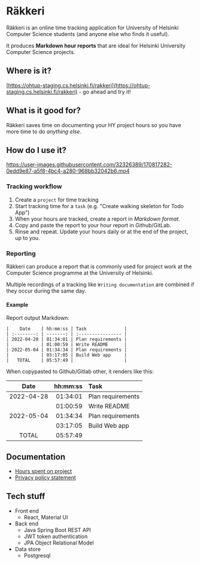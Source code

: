 # Räkkeri

Räkkeri is an online time tracking application for University of Helsinki Computer Science students (and anyone else who finds it useful).

It produces **Markdown hour reports** that are ideal for Helsinki University Computer Science projects.


## Where is it?

[https://ohtup-staging.cs.helsinki.fi/rakkeri](https://ohtup-staging.cs.helsinki.fi/rakkeri) - go ahead and try it!

## What is it good for?

Räkkeri saves time on documenting your HY project hours so you have more time to do _anything else_.

## How do I use it?

https://user-images.githubusercontent.com/32326389/170817282-0edd9e87-a5f8-4bc4-a280-968bb32042b6.mp4

### Tracking workflow

1. Create a `project` for time tracking
2. Start tracking time for a `task` (e.g. "Create walking skeleton for Todo App")
3. When your hours are tracked, create a report in _Markdown format_.
4. Copy and paste the report to your hour report in Github/GitLab.
5. Rinse and repeat. Update your hours daily or at the end of the project, up to you.

### Reporting

Räkkeri can produce a report that is commonly used for project work at the Computer Science programme at the University of Helsinki.

Multiple recordings of a tracking like `Writing documentation` are combined if they occur during the same day.

#### Example

Report output Markdown:

```
|    Date    | hh:mm:ss | Task              |
| :--------: | -------: | :---------------- |
| 2022-04-28 | 01:34:01 | Plan requirements |
|            | 01:00:59 | Write README      |
| 2022-05-04 | 01:34:34 | Plan requirements |
|            | 03:17:05 | Build Web app     |
|   TOTAL    | 05:57:49 |                   |
```

When copypasted to Github/Gitlab other, it renders like this:

|    Date    | hh:mm:ss | Task              |
| :--------: | -------: | :---------------- |
| 2022-04-28 | 01:34:01 | Plan requirements |
|            | 01:00:59 | Write README      |
| 2022-05-04 | 01:34:34 | Plan requirements |
|            | 03:17:05 | Build Web app     |
|   TOTAL    | 05:57:49 |                   |

## Documentation

- [Hours spent on project](https://github.com/hajame/rakkeri/blob/main/docs/working_hours.md)
- [Privacy policy statement](https://github.com/hajame/rakkeri/blob/main/docs/working_hours.md)

## Tech stuff

- Front end
  - React, Material UI
- Back end
  - Java Spring Boot REST API
  - JWT token authentication
  - JPA Object Relational Model
- Data store
  - Postgresql
